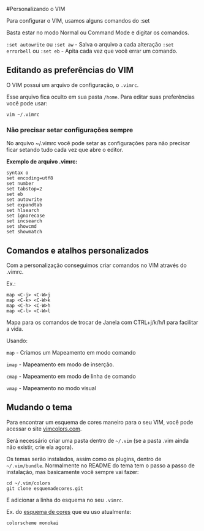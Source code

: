 #Personalizando o VIM

Para configurar o VIM, usamos alguns comandos do :set

Basta estar no modo Normal ou Command Mode e digitar os
comandos.

`:set autowrite` ou `:set aw` - Salva o arquivo a cada alteração
`:set errorbell` ou `:set eb` - Apita cada vez que você errar
um comando.


## Editando as preferências do VIM

O VIM possui um arquivo de configuração, o `.vimrc`.

Esse arquivo fica oculto em sua pasta `/home`. Para editar suas
preferências você pode usar: 

```
vim ~/.vimrc
```

### Não precisar setar configurações sempre

No arquivo ~/.vimrc você pode setar as configurações para
não precisar ficar setando tudo cada vez que abre o editor.

**Exemplo de arquivo .vimrc:**

```
syntax o
set encoding=utf8
set number
set tabstop=2
set eb
set autowrite
set expandtab
set hlsearch
set ignorecase
set incsearch
set showcmd
set showmatch
```

## Comandos e atalhos personalizados

Com a personalização conseguimos criar comandos no VIM através do .vimrc.

Ex.:

```
map <C-j> <C-W>j
map <C-k> <C-W>k
map <C-h> <C-W>h
map <C-l> <C-W>l
```

Mapa para os comandos de trocar de Janela com CTRL+j/k/h/l para facilitar a vida.

Usando:

`map`  - Criamos um Mapeamento em modo comando

`imap` - Mapeamento em modo de inserção.

`cmap` - Mapeamento em modo de linha de comando

`vmap` - Mapeamento no modo visual

## Mudando o tema

Para encontrar um  esquema de cores maneiro para o seu VIM, você pode
acessar o site [vimcolors.com](http://vimcolors.com/).

Será necessário criar uma pasta dentro de `~/.vim` (se a pasta .vim ainda não
existir, crie ela agora).

Os temas serão instalados, assim como os plugins, dentro de `~/.vim/bundle`.
Normalmente no README do tema tem o passo a passo de instalação, mas basicamente
você sempre vai fazer:

```
cd ~/.vim/colors
git clone esquemadecores.git
```

E adicionar a linha do esquema no seu `.vimrc`.

Ex. do [esquema de cores](https://github.com/sickill/vim-monokai) que eu uso atualmente:

```
colorscheme monokai 
```
